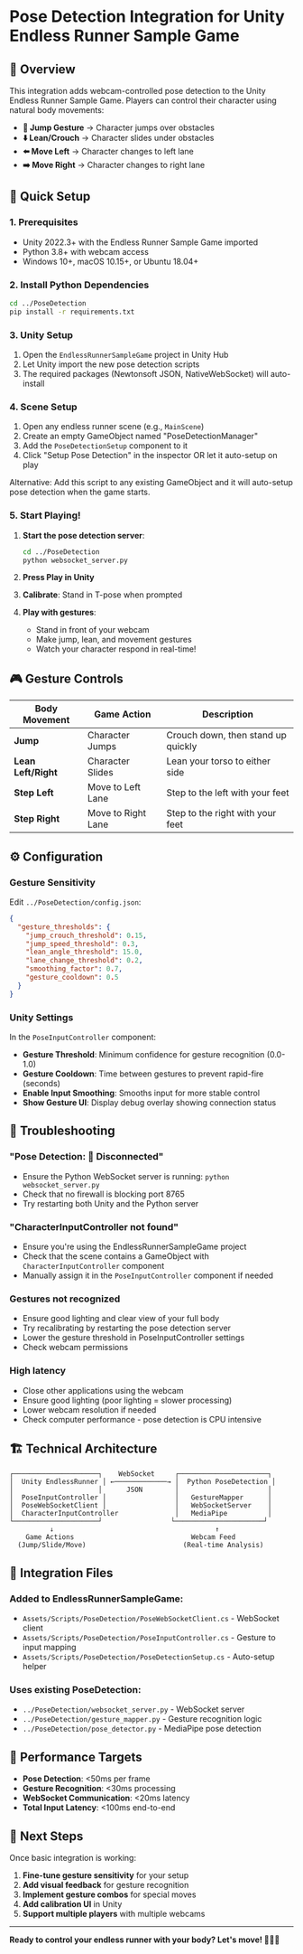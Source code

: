 # Pose Detection Integration for Unity Endless Runner Sample Game

## 🎯 Overview

This integration adds webcam-controlled pose detection to the Unity Endless Runner Sample Game. Players can control their character using natural body movements:

- **🦘 Jump Gesture** → Character jumps over obstacles
- **⬇️ Lean/Crouch** → Character slides under obstacles  
- **⬅️ Move Left** → Character changes to left lane
- **➡️ Move Right** → Character changes to right lane

## 🚀 Quick Setup

### 1. Prerequisites
- Unity 2022.3+ with the Endless Runner Sample Game imported
- Python 3.8+ with webcam access
- Windows 10+, macOS 10.15+, or Ubuntu 18.04+

### 2. Install Python Dependencies
```bash
cd ../PoseDetection
pip install -r requirements.txt
```

### 3. Unity Setup
1. Open the `EndlessRunnerSampleGame` project in Unity Hub
2. Let Unity import the new pose detection scripts
3. The required packages (Newtonsoft JSON, NativeWebSocket) will auto-install

### 4. Scene Setup
1. Open any endless runner scene (e.g., `MainScene`)
2. Create an empty GameObject named "PoseDetectionManager"
3. Add the `PoseDetectionSetup` component to it
4. Click "Setup Pose Detection" in the inspector OR let it auto-setup on play

Alternative: Add this script to any existing GameObject and it will auto-setup pose detection when the game starts.

### 5. Start Playing!
1. **Start the pose detection server**:
   ```bash
   cd ../PoseDetection
   python websocket_server.py
   ```

2. **Press Play in Unity**

3. **Calibrate**: Stand in T-pose when prompted

4. **Play with gestures**:
   - Stand in front of your webcam
   - Make jump, lean, and movement gestures
   - Watch your character respond in real-time!

## 🎮 Gesture Controls

| Body Movement | Game Action | Description |
|---------------|-------------|-------------|
| **Jump** | Character Jumps | Crouch down, then stand up quickly |
| **Lean Left/Right** | Character Slides | Lean your torso to either side |
| **Step Left** | Move to Left Lane | Step to the left with your feet |
| **Step Right** | Move to Right Lane | Step to the right with your feet |

## ⚙️ Configuration

### Gesture Sensitivity
Edit `../PoseDetection/config.json`:
```json
{
  "gesture_thresholds": {
    "jump_crouch_threshold": 0.15,
    "jump_speed_threshold": 0.3,
    "lean_angle_threshold": 15.0,
    "lane_change_threshold": 0.2,
    "smoothing_factor": 0.7,
    "gesture_cooldown": 0.5
  }
}
```

### Unity Settings
In the `PoseInputController` component:
- **Gesture Threshold**: Minimum confidence for gesture recognition (0.0-1.0)
- **Gesture Cooldown**: Time between gestures to prevent rapid-fire (seconds)
- **Enable Input Smoothing**: Smooths input for more stable control
- **Show Gesture UI**: Display debug overlay showing connection status

## 🔧 Troubleshooting

### "Pose Detection: 🔴 Disconnected"
- Ensure the Python WebSocket server is running: `python websocket_server.py`
- Check that no firewall is blocking port 8765
- Try restarting both Unity and the Python server

### "CharacterInputController not found"
- Ensure you're using the EndlessRunnerSampleGame project
- Check that the scene contains a GameObject with `CharacterInputController` component
- Manually assign it in the `PoseInputController` component if needed

### Gestures not recognized
- Ensure good lighting and clear view of your full body
- Try recalibrating by restarting the pose detection server
- Lower the gesture threshold in PoseInputController settings
- Check webcam permissions

### High latency
- Close other applications using the webcam
- Ensure good lighting (poor lighting = slower processing)
- Lower webcam resolution if needed
- Check computer performance - pose detection is CPU intensive

## 🏗️ Technical Architecture

```
┌─────────────────────┐    WebSocket     ┌──────────────────────┐
│  Unity EndlessRunner │ ←─────────────→ │  Python PoseDetection │
│                     │      JSON        │                      │
│  PoseInputController │                 │   GestureMapper      │
│  PoseWebSocketClient │                 │   WebSocketServer    │
│  CharacterInputController              │   MediaPipe          │
└─────────────────────┘                 └──────────────────────┘
          ↓                                        ↑
    Game Actions                             Webcam Feed
  (Jump/Slide/Move)                        (Real-time Analysis)
```

## 📁 Integration Files

### Added to EndlessRunnerSampleGame:
- `Assets/Scripts/PoseDetection/PoseWebSocketClient.cs` - WebSocket client
- `Assets/Scripts/PoseDetection/PoseInputController.cs` - Gesture to input mapping
- `Assets/Scripts/PoseDetection/PoseDetectionSetup.cs` - Auto-setup helper

### Uses existing PoseDetection:
- `../PoseDetection/websocket_server.py` - WebSocket server
- `../PoseDetection/gesture_mapper.py` - Gesture recognition logic  
- `../PoseDetection/pose_detector.py` - MediaPipe pose detection

## 🎯 Performance Targets

- **Pose Detection**: <50ms per frame
- **Gesture Recognition**: <30ms processing
- **WebSocket Communication**: <20ms latency
- **Total Input Latency**: <100ms end-to-end

## 🚀 Next Steps

Once basic integration is working:

1. **Fine-tune gesture sensitivity** for your setup
2. **Add visual feedback** for gesture recognition  
3. **Implement gesture combos** for special moves
4. **Add calibration UI** in Unity
5. **Support multiple players** with multiple webcams

---

**Ready to control your endless runner with your body? Let's move! 🏃‍♂️💨**
